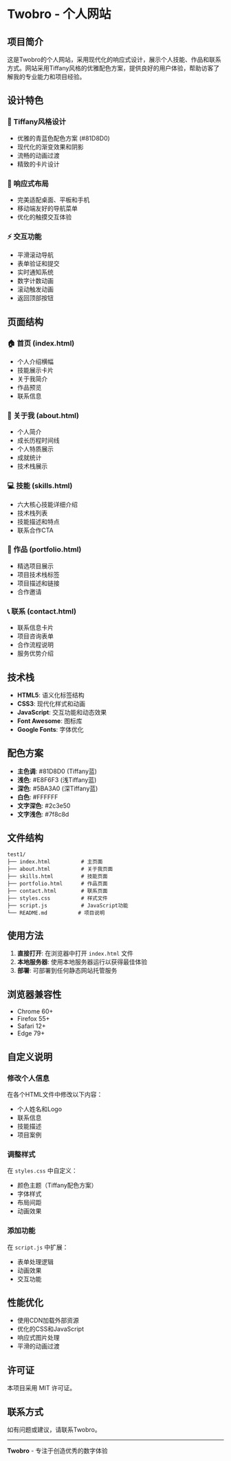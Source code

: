 # Twobro - 个人网站

## 项目简介

这是Twobro的个人网站，采用现代化的响应式设计，展示个人技能、作品和联系方式。网站采用Tiffany风格的优雅配色方案，提供良好的用户体验，帮助访客了解我的专业能力和项目经验。

## 设计特色

### 🎨 Tiffany风格设计
- 优雅的青蓝色配色方案 (#81D8D0)
- 现代化的渐变效果和阴影
- 流畅的动画过渡
- 精致的卡片设计

### 📱 响应式布局
- 完美适配桌面、平板和手机
- 移动端友好的导航菜单
- 优化的触摸交互体验

### ⚡ 交互功能
- 平滑滚动导航
- 表单验证和提交
- 实时通知系统
- 数字计数动画
- 滚动触发动画
- 返回顶部按钮

## 页面结构

### 🏠 首页 (index.html)
- 个人介绍横幅
- 技能展示卡片
- 关于我简介
- 作品预览
- 联系信息

### 👤 关于我 (about.html)
- 个人简介
- 成长历程时间线
- 个人特质展示
- 成就统计
- 技术栈展示

### 💻 技能 (skills.html)
- 六大核心技能详细介绍
- 技术栈列表
- 技能描述和特点
- 联系合作CTA

### 🎨 作品 (portfolio.html)
- 精选项目展示
- 项目技术栈标签
- 项目描述和链接
- 合作邀请

### 📞 联系 (contact.html)
- 联系信息卡片
- 项目咨询表单
- 合作流程说明
- 服务优势介绍

## 技术栈

- **HTML5**: 语义化标签结构
- **CSS3**: 现代化样式和动画
- **JavaScript**: 交互功能和动态效果
- **Font Awesome**: 图标库
- **Google Fonts**: 字体优化

## 配色方案

- **主色调**: #81D8D0 (Tiffany蓝)
- **浅色**: #E8F6F3 (浅Tiffany蓝)
- **深色**: #5BA3A0 (深Tiffany蓝)
- **白色**: #FFFFFF
- **文字深色**: #2c3e50
- **文字浅色**: #7f8c8d

## 文件结构

```
test1/
├── index.html          # 主页面
├── about.html          # 关于我页面
├── skills.html         # 技能页面
├── portfolio.html      # 作品页面
├── contact.html        # 联系页面
├── styles.css          # 样式文件
├── script.js           # JavaScript功能
└── README.md          # 项目说明
```

## 使用方法

1. **直接打开**: 在浏览器中打开 `index.html` 文件
2. **本地服务器**: 使用本地服务器运行以获得最佳体验
3. **部署**: 可部署到任何静态网站托管服务

## 浏览器兼容性

- Chrome 60+
- Firefox 55+
- Safari 12+
- Edge 79+

## 自定义说明

### 修改个人信息
在各个HTML文件中修改以下内容：
- 个人姓名和Logo
- 联系信息
- 技能描述
- 项目案例

### 调整样式
在 `styles.css` 中自定义：
- 颜色主题（Tiffany配色方案）
- 字体样式
- 布局间距
- 动画效果

### 添加功能
在 `script.js` 中扩展：
- 表单处理逻辑
- 动画效果
- 交互功能

## 性能优化

- 使用CDN加载外部资源
- 优化的CSS和JavaScript
- 响应式图片处理
- 平滑的动画过渡

## 许可证

本项目采用 MIT 许可证。

## 联系方式

如有问题或建议，请联系Twobro。

---

**Twobro** - 专注于创造优秀的数字体验 